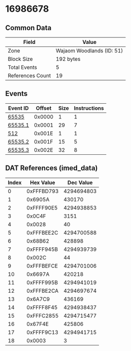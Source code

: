 # 16986678

## Common Data

| Field            | Value                     |
|------------------|---------------------------|
| Zone             | Wajaom Woodlands (ID: 51) |
| Block Size       | 192 bytes                 |
| Total Events     | 5                         |
| References Count | 19                        |

## Events

| Event ID                | Offset   |   Size |   Instructions |
|-------------------------|----------|--------|----------------|
| [65535](./65535.md)     | 0x0000   |      1 |              1 |
| [65535.1](./65535.1.md) | 0x0001   |     29 |              7 |
| [512](./512.md)         | 0x001E   |      1 |              1 |
| [65535.2](./65535.2.md) | 0x001F   |     15 |              5 |
| [65535.3](./65535.3.md) | 0x002E   |     32 |              8 |

## DAT References (imed_data)

|   Index | Hex Value   |   Dec Value |
|---------|-------------|-------------|
|       0 | 0xFFFBD793  |  4294694803 |
|       1 | 0x6905A     |      430170 |
|       2 | 0xFFFF90E5  |  4294938853 |
|       3 | 0x0C4F      |        3151 |
|       4 | 0x0028      |          40 |
|       5 | 0xFFFBEE2C  |  4294700588 |
|       6 | 0x68B62     |      428898 |
|       7 | 0xFFFF945B  |  4294939739 |
|       8 | 0x002C      |          44 |
|       9 | 0xFFFBEFCE  |  4294701006 |
|      10 | 0x6697A     |      420218 |
|      11 | 0xFFFF995B  |  4294941019 |
|      12 | 0xFFFBE2CA  |  4294697674 |
|      13 | 0x6A7C9     |      436169 |
|      14 | 0xFFFF8F45  |  4294938437 |
|      15 | 0xFFFC2855  |  4294715477 |
|      16 | 0x67F4E     |      425806 |
|      17 | 0xFFFF9C13  |  4294941715 |
|      18 | 0x0003      |           3 |
